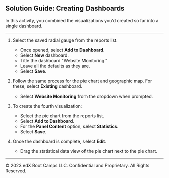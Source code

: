 ## Solution Guide: Creating Dashboards 

In this activity, you combined the visualizations you'd created so far into a single dashboard.

---

1. Select the saved radial gauge from the reports list.
   - Once opened, select **Add to Dashboard**.
   - Select **New** dashboard. 
   - Title the dashboard "Website Monitoring."
   - Leave all the defaults as they are.
   - Select **Save**.

2. Follow the same process for the pie chart and geographic map. For these, select **Existing** dashboard.
   - Select **Website Monitoring** from the dropdown when prompted. 

3. To create the fourth visualization:
    - Select the pie chart from the reports list.
    - Select **Add to Dashboard**.
    - For the **Panel Content** option, select **Statistics**.
    - Select **Save**.

4. Once the dashboard is complete, select **Edit**.
    - Drag the statistical data view of the pie chart next to the pie chart.
  

---
&copy; 2023 edX Boot Camps LLC. Confidential and Proprietary. All Rights Reserved.  